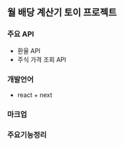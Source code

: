 ## 월 배당 계산기 토이 프로젝트


### 주요 API
- 환율 API
- 주식 가격 조회 API

### 개발언어
- react + next

### 마크업

### 주요기능정리